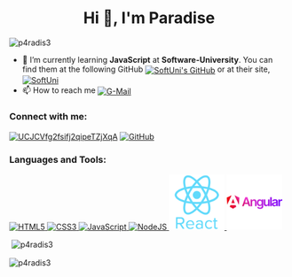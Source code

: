 <h1 align="center">Hi 👋, I'm Paradise</h1>

<p align="left"> <img src="https://komarev.com/ghpvc/?username=p4radis3&label=Profile%20views&color=0e75b6&style=flat" alt="p4radis3" /> </p>

- 🌱 I’m currently learning **JavaScript** at **Software-University**. You can find them at the following GitHub <a href="https://github.com/SoftUni" target="blank"><img align="center" src="https://cdn.jsdelivr.net/npm/simple-icons@3.0.1/icons/github.svg" alt="SoftUni's GitHub" height="20" width="30" /></a> or at their site, <a href="https://softuni.bg" target="blank"><img align="center" src="https://softuni.bg/favicon.ico" alt="SoftUni" height="32" width="32" /></a>
- 📫 How to reach me <a href="mailto:paradis3business@gmail.com" target="blank">    <a href="mailto:paradis3business@gmail.com" target="blank">
        <img align="center" src="https://img.icons8.com/?size=100&id=qyRpAggnV0zH&format=png&color=000000" alt="G-Mail" height="30" width="30" />
    </a> 

<h3 align="left">Connect with me:</h3>
<p align="left">
<a href="https://www.youtube.com/channel/UCJCVfg2fsifj2qipeTZjXqA" target="blank"><img align="center" src="https://upload.wikimedia.org/wikipedia/commons/4/42/YouTube_icon_%282013-2017%29.png" alt="UCJCVfg2fsifj2qipeTZjXqA" height="30" width="40" /></a>
<a href="https://github.com/P4radis3" target="blank"><img align="center" src="https://cdn.jsdelivr.net/npm/simple-icons@3.0.1/icons/github.svg" alt="GitHub" height="30" width="40" /></a>
</p>

<h3 align="left">Languages and Tools:</h3>
<p align="left">
    <a href="https://www.w3.org/html/" target="_blank" rel="noreferrer"> 
        <img src="https://upload.wikimedia.org/wikipedia/commons/6/61/HTML5_logo_and_wordmark.svg" height="100" width="100" alt="HTML5"/> 
    </a> 
    <a href="https://www.w3schools.com/css/" target="_blank" rel="noreferrer"> 
        <img src="https://upload.wikimedia.org/wikipedia/commons/d/d5/CSS3_logo_and_wordmark.svg" height="100" width="100" alt="CSS3"/> 
    </a>
    <a href="https://developer.mozilla.org/en-US/docs/Web/JavaScript" target="_blank" rel="noreferrer"> 
        <img src="https://upload.wikimedia.org/wikipedia/commons/6/6a/JavaScript-logo.png" height="100" width="100" alt="JavaScript"/> 
    </a> 
    <a href="https://nodejs.org" target="_blank" rel="noreferrer"> 
        <img src="https://upload.wikimedia.org/wikipedia/commons/d/d9/Node.js_logo.svg" height="100" width="100" alt="NodeJS"/> 
    </a> 
    <a href="https://reactjs.org" target="_blank" rel="noreferrer"> 
        <img src="https://raw.githubusercontent.com/devicons/devicon/master/icons/react/react-original-wordmark.svg" height="100" width="100" alt="React"/> 
    </a>
    <a href="https://angular.io" target="_blank" rel="noreferrer"> 
        <img src="https://raw.githubusercontent.com/devicons/devicon/master/icons/angular/angular-original-wordmark.svg" height="100" width="100" alt="Angular"/> 
    </a>
</p>

<p>&nbsp;<img align="center" src="https://github-readme-stats.vercel.app/api?username=p4radis3&show_icons=true&locale=en" alt="p4radis3" /></p>

<p><img align="center" src="https://github-readme-streak-stats.herokuapp.com/?user=p4radis3&" alt="p4radis3" /></p>
